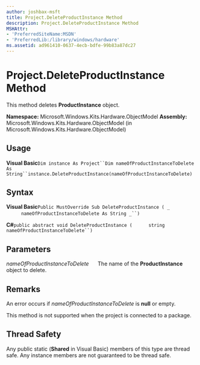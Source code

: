 ```yaml
---
author: joshbax-msft
title: Project.DeleteProductInstance Method
description: Project.DeleteProductInstance Method
MSHAttr:
- 'PreferredSiteName:MSDN'
- 'PreferredLib:/library/windows/hardware'
ms.assetid: ad961410-0637-4ecb-bdfe-99b83a87dc27
---
```


# Project.DeleteProductInstance Method


This method deletes **ProductInstance** object.

**Namespace:** Microsoft.Windows.Kits.Hardware.ObjectModel **Assembly:** Microsoft.Windows.Kits.Hardware.ObjectModel (in Microsoft.Windows.Kits.Hardware.ObjectModel)

## Usage


**Visual Basic**`Dim instance As Project``Dim nameOfProductInstanceToDelete As String``instance.DeleteProductInstance(nameOfProductInstanceToDelete)`

## Syntax


**Visual Basic**`Public MustOverride Sub DeleteProductInstance ( _`           `nameOfProductInstanceToDelete As String _``) `

**C#**`public abstract void DeleteProductInstance (`           `string nameOfProductInstanceToDelete``)`

## Parameters


*nameOfProductInstanceToDelete*      The name of the **ProductInstance** object to delete.

## Remarks


An error occurs if *nameOfProductInstanceToDelete* is **null** or empty.

This method is not supported when the project is connected to a package.

## Thread Safety


Any public static (**Shared** in Visual Basic) members of this type are thread safe. Any instance members are not guaranteed to be thread safe.

 

 






